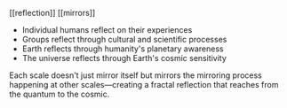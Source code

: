 [[reflection]] [[mirrors]] 


- Individual humans reflect on their experiences
- Groups reflect through cultural and scientific processes
- Earth reflects through humanity's planetary awareness
- The universe reflects through Earth's cosmic sensitivity

Each scale doesn't just mirror itself but mirrors the mirroring process happening at other scales—creating a fractal reflection that reaches from the quantum to the cosmic.